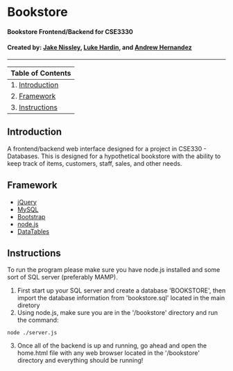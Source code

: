 # Bookstore 
#### Bookstore Frontend/Backend for CSE3330
#### Created by: [Jake Nissley](https://github.com/jakenissley), [Luke Hardin](https://github.com/lhardin491), and [Andrew Hernandez](https://github.com/dreamlap)
-------------------------------------------------------------------------------------------------------------------------------------------
| Table of Contents               |
|---------------------------------|
| 1. [Introduction](#intro)       |
| 2. [Framework](#information)    |
| 3. [Instructions](#instructions)|

## Introduction <a name="intro"></a>
A frontend/backend web interface designed for a project in CSE330 - Databases. This is designed for a
hypothetical bookstore with the ability to keep track of items, customers, staff, sales, and other needs.

## Framework <a name="information"></a>
* [jQuery](https://jquery.com/)
* [MySQL](https://www.mysql.com/)
* [Bootstrap](https://getbootstrap.com/)
* [node.js](https://nodejs.org/en/)
* [DataTables](https://datatables.net/)

## Instructions <a name="instructions"></a>
To run the program please make sure you have node.js installed and some sort of SQL server (preferably MAMP). 
1. First start up your SQL server and create a database 'BOOKSTORE', then import the database information from 'bookstore.sql' located 
in the main diretory
2. Using node.js, make sure you are in the '/bookstore' directory and run the command: 
```
node ./server.js
```
3. Once all of the backend is up and running, go ahead and open the home.html file with any web browser located in the '/bookstore' 
directory and everything should be running!
